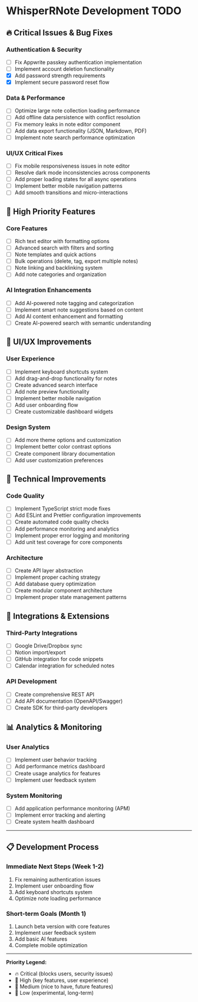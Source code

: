 # WhisperRNote Development TODO

## 🔥 Critical Issues & Bug Fixes

### Authentication & Security
- [ ] Fix Appwrite passkey authentication implementation
- [ ] Implement account deletion functionality
- [x] Add password strength requirements
- [x] Implement secure password reset flow

### Data & Performance
- [ ] Optimize large note collection loading performance
- [ ] Add offline data persistence with conflict resolution
- [ ] Fix memory leaks in note editor component
- [ ] Add data export functionality (JSON, Markdown, PDF)
- [ ] Implement note search performance optimization

### UI/UX Critical Fixes
- [ ] Fix mobile responsiveness issues in note editor
- [ ] Resolve dark mode inconsistencies across components
- [ ] Add proper loading states for all async operations
- [ ] Implement better mobile navigation patterns
- [ ] Add smooth transitions and micro-interactions

## 🚀 High Priority Features

### Core Features
- [ ] Rich text editor with formatting options
- [ ] Advanced search with filters and sorting
- [ ] Note templates and quick actions
- [ ] Bulk operations (delete, tag, export multiple notes)
- [ ] Note linking and backlinking system
- [ ] Add note categories and organization

### AI Integration Enhancements
- [ ] Add AI-powered note tagging and categorization
- [ ] Implement smart note suggestions based on content
- [ ] Add AI content enhancement and formatting
- [ ] Create AI-powered search with semantic understanding

## 🎨 UI/UX Improvements

### User Experience
- [ ] Implement keyboard shortcuts system
- [ ] Add drag-and-drop functionality for notes
- [ ] Create advanced search interface
- [ ] Add note preview functionality
- [ ] Implement better mobile navigation
- [ ] Add user onboarding flow
- [ ] Create customizable dashboard widgets

### Design System
- [ ] Add more theme options and customization
- [ ] Implement better color contrast options
- [ ] Create component library documentation
- [ ] Add user customization preferences

## 🔧 Technical Improvements

### Code Quality
- [ ] Implement TypeScript strict mode fixes
- [ ] Add ESLint and Prettier configuration improvements
- [ ] Create automated code quality checks
- [ ] Add performance monitoring and analytics
- [ ] Implement proper error logging and monitoring
- [ ] Add unit test coverage for core components

### Architecture
- [ ] Create API layer abstraction
- [ ] Implement proper caching strategy
- [ ] Add database query optimization
- [ ] Create modular component architecture
- [ ] Implement proper state management patterns

## 🔌 Integrations & Extensions

### Third-Party Integrations
- [ ] Google Drive/Dropbox sync
- [ ] Notion import/export
- [ ] GitHub integration for code snippets
- [ ] Calendar integration for scheduled notes

### API Development
- [ ] Create comprehensive REST API
- [ ] Add API documentation (OpenAPI/Swagger)
- [ ] Create SDK for third-party developers

## 📊 Analytics & Monitoring

### User Analytics
- [ ] Implement user behavior tracking
- [ ] Add performance metrics dashboard
- [ ] Create usage analytics for features
- [ ] Implement user feedback system

### System Monitoring
- [ ] Add application performance monitoring (APM)
- [ ] Implement error tracking and alerting
- [ ] Create system health dashboard

---

## 📋 Development Process

### Immediate Next Steps (Week 1-2)
1. Fix remaining authentication issues
2. Implement user onboarding flow
3. Add keyboard shortcuts system
4. Optimize note loading performance

### Short-term Goals (Month 1)
1. Launch beta version with core features
2. Implement user feedback system
3. Add basic AI features
4. Complete mobile optimization

---

**Priority Legend:**
- 🔥 Critical (blocks users, security issues)
- 🚀 High (key features, user experience)
- 📱 Medium (nice to have, future features)
- 🎯 Low (experimental, long-term)